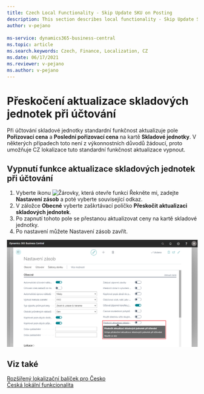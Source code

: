 ```yaml
---
title: Czech Local Functionality - Skip Update SKU on Posting
description: This section describes local functionality - Skip Update SKU on Posting in the Czech version of Business Central.
author: v-pejano

ms-service: dynamics365-business-central
ms.topic: article
ms.search.keywords: Czech, Finance, Localization, CZ
ms.date: 06/17/2021
ms.reviewer: v-pejano
ms.author: v-pejano
---
```


# Přeskočení aktualizace skladových jednotek při účtování

Při účtování skladové jednotky standardní funkčnost aktualizuje pole **Pořizovací cena** a **Poslední pořizovací cena** na kartě **Skladové jednotky**. V některých případech toto není z výkonnostních důvodů žádoucí, proto umožňuje CZ lokalizace tuto standardní funkčnost aktualizace vypnout​.

## Vypnutí funkce aktualizace skladových jednotek při účtování

1. Vyberte ikonu ![Žárovky, která otevře funkci Řekněte mi](../../media/ui-search/search_small.png "Řekněte mi, co chcete dělat"), zadejte **Nastavení zásob** a poté vyberte související odkaz.
2. V záložce **Obecné** vyberte zaškrtávací políčko **Přeskočit aktualizaci skladových jednotek**.
3. Po zapnutí tohoto pole se přestanou aktualizovat ceny na kartě skladové jednotky.
4. Po nastavení můžete Nastavení zásob zavřít.

![Přeskočení aktualizace skladových jednotek při účtování](Media/skip-update-sku-on-posting.png)
## Viz také

[Rozšířený lokalizační balíček pro Česko](ui-extensions-advanced-localization-pack-cz.md)  
[Česká lokální funkcionalita](czech-local-functionality.md)  
